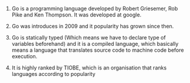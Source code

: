 1. Go is a programming language developed by Robert Griesemer, Rob Pike and Ken Thompson. It was developed at google.

2. Go was introduces in 2009 and it popularity has grown since then.

3. Go is statically typed (Which means we have to declare type of variables beforehand) and it is a compiled language, which basically means a language 
that translates source code to machine code before execution.

4. It is highly ranked by TIOBE, which is an organisation that ranks languages according to popularity


